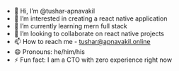 - 👋 Hi, I’m @tushar-apnavakil
- 👀 I’m interested in creating a react native application
- 🌱 I’m currently learning mern full stack
- 💞️ I’m looking to collaborate on react native projects
- 📫 How to reach me - tushar@apnavakil.online
- 😄 Pronouns: he/him/his
- ⚡ Fun fact: I am a CTO with zero experience right now

<!---
tushar-apnavakil/tushar-apnavakil is a ✨ special ✨ repository because its `README.md` (this file) appears on your GitHub profile.
You can click the Preview link to take a look at your changes.
--->
